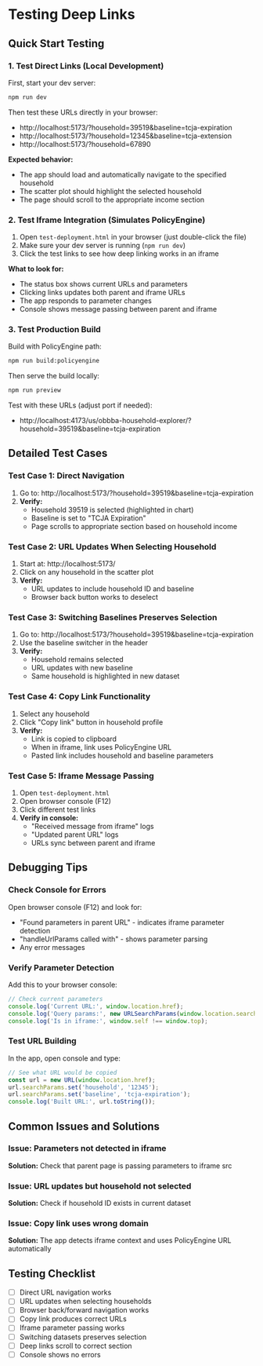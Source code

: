 # Testing Deep Links

## Quick Start Testing

### 1. Test Direct Links (Local Development)

First, start your dev server:
```bash
npm run dev
```

Then test these URLs directly in your browser:
- http://localhost:5173/?household=39519&baseline=tcja-expiration
- http://localhost:5173/?household=12345&baseline=tcja-extension
- http://localhost:5173/?household=67890

**Expected behavior:**
- The app should load and automatically navigate to the specified household
- The scatter plot should highlight the selected household
- The page should scroll to the appropriate income section

### 2. Test Iframe Integration (Simulates PolicyEngine)

1. Open `test-deployment.html` in your browser (just double-click the file)
2. Make sure your dev server is running (`npm run dev`)
3. Click the test links to see how deep linking works in an iframe

**What to look for:**
- The status box shows current URLs and parameters
- Clicking links updates both parent and iframe URLs
- The app responds to parameter changes
- Console shows message passing between parent and iframe

### 3. Test Production Build

Build with PolicyEngine path:
```bash
npm run build:policyengine
```

Then serve the build locally:
```bash
npm run preview
```

Test with these URLs (adjust port if needed):
- http://localhost:4173/us/obbba-household-explorer/?household=39519&baseline=tcja-expiration

## Detailed Test Cases

### Test Case 1: Direct Navigation
1. Go to: http://localhost:5173/?household=39519&baseline=tcja-expiration
2. **Verify:**
   - Household 39519 is selected (highlighted in chart)
   - Baseline is set to "TCJA Expiration"
   - Page scrolls to appropriate section based on household income

### Test Case 2: URL Updates When Selecting Household
1. Start at: http://localhost:5173/
2. Click on any household in the scatter plot
3. **Verify:**
   - URL updates to include household ID and baseline
   - Browser back button works to deselect

### Test Case 3: Switching Baselines Preserves Selection
1. Go to: http://localhost:5173/?household=39519&baseline=tcja-expiration
2. Use the baseline switcher in the header
3. **Verify:**
   - Household remains selected
   - URL updates with new baseline
   - Same household is highlighted in new dataset

### Test Case 4: Copy Link Functionality
1. Select any household
2. Click "Copy link" button in household profile
3. **Verify:**
   - Link is copied to clipboard
   - When in iframe, link uses PolicyEngine URL
   - Pasted link includes household and baseline parameters

### Test Case 5: Iframe Message Passing
1. Open `test-deployment.html`
2. Open browser console (F12)
3. Click different test links
4. **Verify in console:**
   - "Received message from iframe" logs
   - "Updated parent URL" logs
   - URLs sync between parent and iframe

## Debugging Tips

### Check Console for Errors
Open browser console (F12) and look for:
- "Found parameters in parent URL" - indicates iframe parameter detection
- "handleUrlParams called with" - shows parameter parsing
- Any error messages

### Verify Parameter Detection
Add this to your browser console:
```javascript
// Check current parameters
console.log('Current URL:', window.location.href);
console.log('Query params:', new URLSearchParams(window.location.search).toString());
console.log('Is in iframe:', window.self !== window.top);
```

### Test URL Building
In the app, open console and type:
```javascript
// See what URL would be copied
const url = new URL(window.location.href);
url.searchParams.set('household', '12345');
url.searchParams.set('baseline', 'tcja-expiration');
console.log('Built URL:', url.toString());
```

## Common Issues and Solutions

### Issue: Parameters not detected in iframe
**Solution:** Check that parent page is passing parameters to iframe src

### Issue: URL updates but household not selected
**Solution:** Check if household ID exists in current dataset

### Issue: Copy link uses wrong domain
**Solution:** The app detects iframe context and uses PolicyEngine URL automatically

## Testing Checklist

- [ ] Direct URL navigation works
- [ ] URL updates when selecting households
- [ ] Browser back/forward navigation works
- [ ] Copy link produces correct URLs
- [ ] Iframe parameter passing works
- [ ] Switching datasets preserves selection
- [ ] Deep links scroll to correct section
- [ ] Console shows no errors 